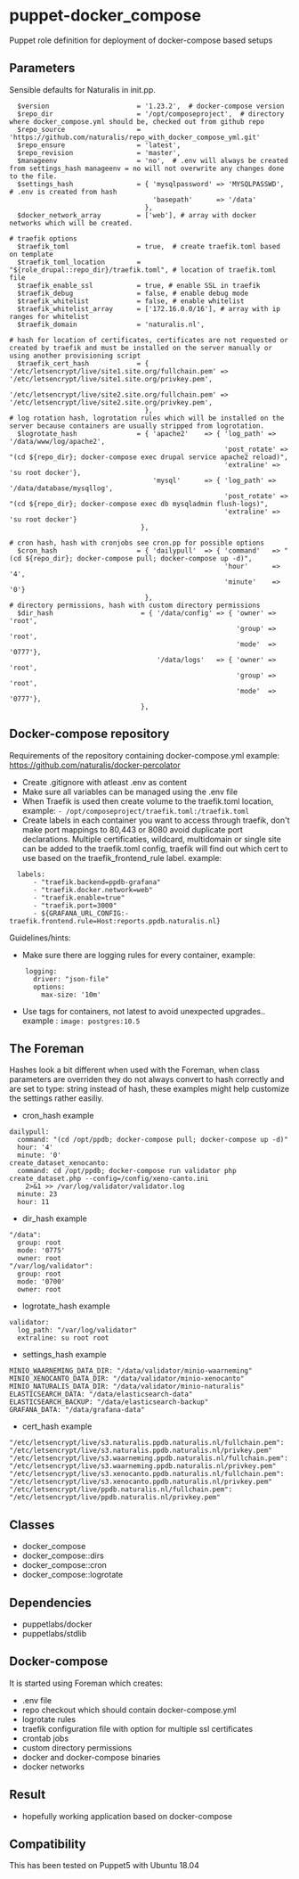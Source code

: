 puppet-docker_compose
=====================
Puppet role definition for deployment of docker-compose based setups

Parameters
-------------
Sensible defaults for Naturalis in init.pp.

```
  $version                      = '1.23.2',  # docker-compose version
  $repo_dir                     = '/opt/composeproject',  # directory where docker_compose.yml should be, checked out from github repo
  $repo_source                  = 'https://github.com/naturalis/repo_with_docker_compose_yml.git'
  $repo_ensure                  = 'latest',
  $repo_revision                = 'master',
  $manageenv                    = 'no',  # .env will always be created from settings_hash manageenv = no will not overwrite any changes done to the file. 
  $settings_hash                = { 'mysqlpassword' => 'MYSQLPASSWD',  # .env is created from hash 
                                    'basepath'      => '/data'
                                  },
  $docker_network_array         = ['web'], # array with docker networks which will be created. 
  
# traefik options
  $traefik_toml                 = true,  # create traefik.toml based on template
  $traefik_toml_location        = "${role_drupal::repo_dir}/traefik.toml", # location of traefik.toml file
  $traefik_enable_ssl           = true, # enable SSL in traefik
  $traefik_debug                = false, # enable debug mode
  $traefik_whitelist            = false, # enable whitelist
  $traefik_whitelist_array      = ['172.16.0.0/16'], # array with ip ranges for whitelist
  $traefik_domain               = 'naturalis.nl',

# hash for location of certificates, certificates are not requested or created by traefik and must be installed on the server manually or using another provisioning script
  $traefik_cert_hash            = { '/etc/letsencrypt/live/site1.site.org/fullchain.pem' =>  '/etc/letsencrypt/live/site1.site.org/privkey.pem',
                                    '/etc/letsencrypt/live/site2.site.org/fullchain.pem' =>  '/etc/letsencrypt/live/site2.site.org/privkey.pem',
                                  },
# log rotation hash, logrotation rules which will be installed on the server because containers are usually stripped from logrotation. 
  $logrotate_hash               = { 'apache2'    => { 'log_path' => '/data/www/log/apache2',
                                                      'post_rotate' => "(cd ${repo_dir}; docker-compose exec drupal service apache2 reload)",
                                                      'extraline' => 'su root docker'},
                                    'mysql'      => { 'log_path' => '/data/database/mysqllog',
                                                      'post_rotate' => "(cd ${repo_dir}; docker-compose exec db mysqladmin flush-logs)",
                                                      'extraline' => 'su root docker'}
                                 },

# cron hash, hash with cronjobs see cron.pp for possible options 
  $cron_hash                    = { 'dailypull'  => { 'command'   => "(cd ${repo_dir}; docker-compose pull; docker-compose up -d)",
                                                      'hour'      => '4',
                                                      'minute'    => '0'}
                                  },
# directory permissions, hash with custom directory permissions
  $dir_hash                      = { '/data/config' => { 'owner' => 'root',
                                                         'group' => 'root',
                                                         'mode'  => '0777'},
                                     '/data/logs'   => { 'owner' => 'root',
                                                         'group' => 'root',
                                                         'mode'  => '0777'},
                                 },
```

Docker-compose repository
-------------
Requirements of the repository containing docker-compose.yml
example: https://github.com/naturalis/docker-percolator

- Create .gitignore with atleast .env as content
- Make sure all variables can be managed using the .env file
- When Traefik is used then create volume to the traefik.toml location, example: `- /opt/composeproject/traefik.toml:/traefik.toml`
- Create labels in each container you want to access through traefik, don't make port mappings to 80,443 or 8080 avoid duplicate port declarations. Multiple certificaties, wildcard, multidomain or single site can be added to the traefik.toml config, traefik will find out which cert to use based on the traefik_frontend_rule label.
example: 
```
  labels:
      - "traefik.backend=ppdb-grafana"
      - "traefik.docker.network=web"
      - "traefik.enable=true"
      - "traefik.port=3000"
      - ${GRAFANA_URL_CONFIG:-traefik.frontend.rule=Host:reports.ppdb.naturalis.nl}
```

Guidelines/hints: 
- Make sure there are logging rules for every container, example: 
```
    logging:
      driver: "json-file"
      options:
        max-size: '10m'
```
- Use tags for containers, not latest to avoid unexpected upgrades.. example : `image: postgres:10.5`




The Foreman
-------------
Hashes look a bit different when used with the Foreman, when class parameters are overriden they do not always convert to hash correctly and are set to type: string instead of hash, these examples might help customize the settings rather easiliy.

- cron_hash example
```
dailypull:
  command: "(cd /opt/ppdb; docker-compose pull; docker-compose up -d)"
  hour: '4'
  minute: '0'
create_dataset_xenocanto:
  command: cd /opt/ppdb; docker-compose run validator php create_dataset.php --config=/config/xeno-canto.ini
    2>&1 >> /var/log/validator/validator.log
  minute: 23
  hour: 11
```

- dir_hash example
```
"/data":
  group: root
  mode: '0775'
  owner: root
"/var/log/validator":
  group: root
  mode: '0700'
  owner: root
```

- logrotate_hash example
```
validator:
  log_path: "/var/log/validator"
  extraline: su root root
```

- settings_hash example
```
MINIO_WAARNEMING_DATA_DIR: "/data/validator/minio-waarneming"
MINIO_XENOCANTO_DATA_DIR: "/data/validator/minio-xenocanto"
MINIO_NATURALIS_DATA_DIR: "/data/validator/minio-naturalis"
ELASTICSEARCH_DATA: "/data/elasticsearch-data"
ELASTICSEARCH_BACKUP: "/data/elasticsearch-backup"
GRAFANA_DATA: "/data/grafana-data"
```

- cert_hash example
```
"/etc/letsencrypt/live/s3.naturalis.ppdb.naturalis.nl/fullchain.pem": "/etc/letsencrypt/live/s3.naturalis.ppdb.naturalis.nl/privkey.pem"
"/etc/letsencrypt/live/s3.waarneming.ppdb.naturalis.nl/fullchain.pem": "/etc/letsencrypt/live/s3.waarneming.ppdb.naturalis.nl/privkey.pem"
"/etc/letsencrypt/live/s3.xenocanto.ppdb.naturalis.nl/fullchain.pem": "/etc/letsencrypt/live/s3.xenocanto.ppdb.naturalis.nl/privkey.pem"
"/etc/letsencrypt/live/ppdb.naturalis.nl/fullchain.pem": "/etc/letsencrypt/live/ppdb.naturalis.nl/privkey.pem"
```



Classes
-------------
- docker_compose
- docker_compose::dirs
- docker_compose::cron
- docker_compose::logrotate


Dependencies
-------------
- puppetlabs/docker
- puppetlabs/stdlib

Docker-compose
--------------

It is started using Foreman which creates:

 - .env file
 - repo checkout which should contain docker-compose.yml
 - logrotate rules
 - traefik configuration file with option for multiple ssl certificates
 - crontab jobs
 - custom directory permissions
 - docker and docker-compose binaries 
 - docker networks 


Result
------
 - hopefully working application based on docker-compose 

Compatibility
-----------
This has been tested on Puppet5 with Ubuntu 18.04 

